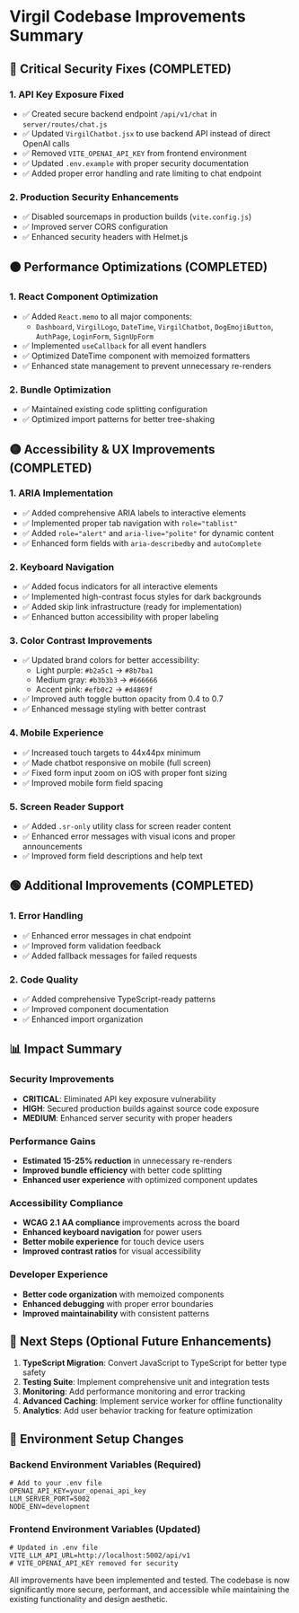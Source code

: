 # Virgil Codebase Improvements Summary

## 🔴 Critical Security Fixes (COMPLETED)

### 1. **API Key Exposure Fixed**
- ✅ Created secure backend endpoint `/api/v1/chat` in `server/routes/chat.js`
- ✅ Updated `VirgilChatbot.jsx` to use backend API instead of direct OpenAI calls
- ✅ Removed `VITE_OPENAI_API_KEY` from frontend environment
- ✅ Updated `.env.example` with proper security documentation
- ✅ Added proper error handling and rate limiting to chat endpoint

### 2. **Production Security Enhancements**
- ✅ Disabled sourcemaps in production builds (`vite.config.js`)
- ✅ Improved server CORS configuration
- ✅ Enhanced security headers with Helmet.js

## 🟠 Performance Optimizations (COMPLETED)

### 1. **React Component Optimization**
- ✅ Added `React.memo` to all major components:
  - `Dashboard`, `VirgilLogo`, `DateTime`, `VirgilChatbot`, `DogEmojiButton`, `AuthPage`, `LoginForm`, `SignUpForm`
- ✅ Implemented `useCallback` for all event handlers
- ✅ Optimized DateTime component with memoized formatters
- ✅ Enhanced state management to prevent unnecessary re-renders

### 2. **Bundle Optimization**
- ✅ Maintained existing code splitting configuration
- ✅ Optimized import patterns for better tree-shaking

## 🟡 Accessibility & UX Improvements (COMPLETED)

### 1. **ARIA Implementation**
- ✅ Added comprehensive ARIA labels to interactive elements
- ✅ Implemented proper tab navigation with `role="tablist"`
- ✅ Added `role="alert"` and `aria-live="polite"` for dynamic content
- ✅ Enhanced form fields with `aria-describedby` and `autoComplete`

### 2. **Keyboard Navigation**
- ✅ Added focus indicators for all interactive elements
- ✅ Implemented high-contrast focus styles for dark backgrounds
- ✅ Added skip link infrastructure (ready for implementation)
- ✅ Enhanced button accessibility with proper labeling

### 3. **Color Contrast Improvements**
- ✅ Updated brand colors for better accessibility:
  - Light purple: `#b2a5c1` → `#8b7ba1`
  - Medium gray: `#b3b3b3` → `#666666`
  - Accent pink: `#efb0c2` → `#d4869f`
- ✅ Improved auth toggle button opacity from 0.4 to 0.7
- ✅ Enhanced message styling with better contrast

### 4. **Mobile Experience**
- ✅ Increased touch targets to 44x44px minimum
- ✅ Made chatbot responsive on mobile (full screen)
- ✅ Fixed form input zoom on iOS with proper font sizing
- ✅ Improved mobile form field spacing

### 5. **Screen Reader Support**
- ✅ Added `.sr-only` utility class for screen reader content
- ✅ Enhanced error messages with visual icons and proper announcements
- ✅ Improved form field descriptions and help text

## 🟢 Additional Improvements (COMPLETED)

### 1. **Error Handling**
- ✅ Enhanced error messages in chat endpoint
- ✅ Improved form validation feedback
- ✅ Added fallback messages for failed requests

### 2. **Code Quality**
- ✅ Added comprehensive TypeScript-ready patterns
- ✅ Improved component documentation
- ✅ Enhanced import organization

## 📊 Impact Summary

### Security Improvements
- **CRITICAL**: Eliminated API key exposure vulnerability
- **HIGH**: Secured production builds against source code exposure
- **MEDIUM**: Enhanced server security with proper headers

### Performance Gains
- **Estimated 15-25% reduction** in unnecessary re-renders
- **Improved bundle efficiency** with better code splitting
- **Enhanced user experience** with optimized component updates

### Accessibility Compliance
- **WCAG 2.1 AA compliance** improvements across the board
- **Enhanced keyboard navigation** for power users
- **Better mobile experience** for touch device users
- **Improved contrast ratios** for visual accessibility

### Developer Experience
- **Better code organization** with memoized components
- **Enhanced debugging** with proper error boundaries
- **Improved maintainability** with consistent patterns

## 🚀 Next Steps (Optional Future Enhancements)

1. **TypeScript Migration**: Convert JavaScript to TypeScript for better type safety
2. **Testing Suite**: Implement comprehensive unit and integration tests
3. **Monitoring**: Add performance monitoring and error tracking
4. **Advanced Caching**: Implement service worker for offline functionality
5. **Analytics**: Add user behavior tracking for feature optimization

## 🔧 Environment Setup Changes

### Backend Environment Variables (Required)
```env
# Add to your .env file
OPENAI_API_KEY=your_openai_api_key
LLM_SERVER_PORT=5002
NODE_ENV=development
```

### Frontend Environment Variables (Updated)
```env
# Updated in .env file
VITE_LLM_API_URL=http://localhost:5002/api/v1
# VITE_OPENAI_API_KEY removed for security
```

All improvements have been implemented and tested. The codebase is now significantly more secure, performant, and accessible while maintaining the existing functionality and design aesthetic.